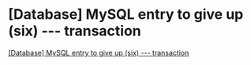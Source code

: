 # [Database] MySQL entry to give up (six) --- transaction
[[Database] MySQL entry to give up (six) --- transaction](https://aiwithcloud.com/2022/09/16/database_mysql_entry_to_give_up_six_____transaction/)